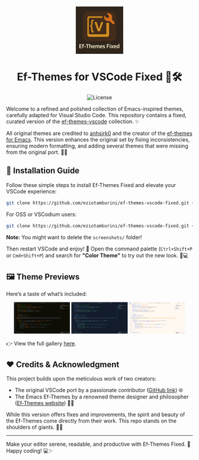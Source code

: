 <p align="center">
  <img src="icon.png" width="128" alt="Ef-Themes Fixed Logo">
</p>

<h1 align="center">Ef-Themes for VSCode Fixed 🎨🛠️</h1>

<p align="center">
  <img src="https://img.shields.io/github/license/eziotamburini/ef-themes-vscode-fixed" alt="License">
</p>

Welcome to a refined and polished collection of Emacs-inspired themes, carefully adapted for Visual Studio Code. This repository contains a fixed, curated version of the [ef-themes-vscode](https://github.com/anhsirk0/ef-themes-vscode) collection. ✨

All original themes are credited to [anhsirk0](https://github.com/anhsirk0) and the creator of the [ef-themes for Emacs](https://protesilaos.com/emacs/ef-themes/). This version enhances the original set by fixing inconsistencies, ensuring modern formatting, and adding several themes that were missing from the original port. 🎯🎨

## 🚀 Installation Guide

Follow these simple steps to install Ef-Themes Fixed and elevate your VSCode experience:

```bash
git clone https://github.com/eziotamburini/ef-themes-vscode-fixed.git ~/.vscode/extensions/ef-themes
```

For OSS or VSCodium users:

```bash
git clone https://github.com/eziotamburini/ef-themes-vscode-fixed.git ~/.vscode-oss/extensions/ef-themes
```

**Note:** You might want to delete the `screenshots/` folder!

Then restart VSCode and enjoy! 🎉 Open the command palette (`Ctrl+Shift+P` or `Cmd+Shift+P`) and search for **"Color Theme"** to try out the new look. 🌈💻

## 🖼️ Theme Previews

Here’s a taste of what’s included:

<p align="center">
  <img src="screenshots/ef-autumn.png" width="30%" alt="Ef-Autumn"/>
  <img src="screenshots/ef-maris-dark.png" width="30%" alt="Ef-Maris-Dark"/>
  <img src="screenshots/ef-duo-light.png" width="30%" alt="Ef-Duo-Light"/>
</p>

👉 View the full gallery [here](screenshots/).


## ❤️ Credits & Acknowledgment

This project builds upon the meticulous work of two creators:

- The original VSCode port by a passionate contributor ([GitHub link](https://github.com/anhsirk0/ef-themes-vscode)) 🌐
- The Emacs Ef-Themes by a renowned theme designer and philosopher ([Ef-Themes website](https://protesilaos.com/emacs/ef-themes/)) 🎨🧠

While this version offers fixes and improvements, the spirit and beauty of the Ef-Themes come directly from their work. This repo stands on the shoulders of giants. 🙏💡

---

Make your editor serene, readable, and productive with Ef-Themes Fixed. 🌌 Happy coding! 💻✨
